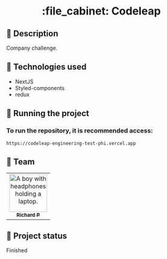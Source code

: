 <h1 align="center">:file_cabinet: Codeleap</h1>

## :memo: Description
Company challenge.

## :wrench: Technologies used
* NextJS
* Styled-components
* redux

## :rocket: Running the project
### To run the repository, it is recommended access:
```
https://codeleap-engineering-test-phi.vercel.app
```

## :handshake: Team
<table>
  <tr>
    <td align="center">
      <a href="https://github.com/Richard-Passos">
        <img src="https://img.freepik.com/vetores-premium/desenho-de-desenho-animado-de-um-programador_29937-8176.jpg" width="100px;" alt="A boy with headphones holding a laptop."/><br>
        <sub>
          <b>Richard P</b>
        </sub>
      </a>
    </td>
  </tr>
</table>

## :dart: Project status
Finished
